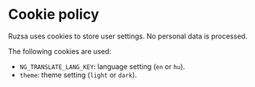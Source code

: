 # Cookie policy

Ruzsa uses cookies to store user settings. No personal data is processed.

The following cookies are used:

* `NG_TRANSLATE_LANG_KEY`: language setting (`en` or `hu`).
* `theme`: theme setting (`light` or `dark`).